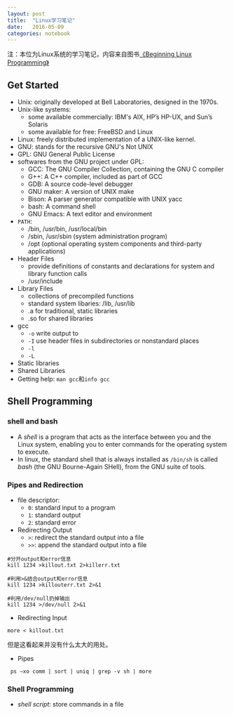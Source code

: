 ```yaml
---
layout: post
title:  "Linux学习笔记"
date:   2016-05-09
categories: notebook
---
```


注：本位为Linux系统的学习笔记，内容来自图书[《Beginning Linux Programming》](https://book.douban.com/subject/2361237/)

## Get Started

- Unix: originally developed at Bell Laboratories, designed in the 1970s.
- Unix-like systems:
	- some available commercially: IBM's AIX, HP’s HP-UX, and Sun’s Solaris
	- some available for free: FreeBSD and Linux
- Linux: freely distributed implementation of a UNIX-like kernel.
- GNU: stands for the recursive GNU's Not UNIX
- GPL: GNU General Public License
- softwares from the GNU project under GPL:
	- GCC: The GNU Compiler Collection, containing the GNU C compiler
	- G++: A C++ compiler, included as part of GCC
	- GDB: A source code-level debugger
	- GNU maker: A version of UNIX make
	- Bison: A parser generator compatible with UNIX yacc
	- bash: A command shell
	- GNU Emacs: A text editor and environment
- `PATH`: 
	- /bin, /usr/bin, /usr/local/bin
	- /sbin, /usr/sbin (system administration program)
	- /opt (optional operating system components and third-party applications)
- Header Files
	- provide definitions of constants and declarations for system and library function calls
	- /usr/include
- Library Files
	- collections of precompiled functions
	- standard system libaries: /lib, /usr/lib
	- .a for traditional, static libraries
	- .so for shared libraries
- gcc
	- `-o` write output to <file>
	- `-I` use header files in subdirectories or nonstandard places
	- `-l`
	- `-L`
- Static libraries
- Shared Libraries
- Getting help: `man gcc`和`info gcc`

## Shell Programming

### shell and bash

- A *shell* is a program that acts as the interface between you and the Linux system, enabling you to enter commands for the operating system to execute.
- In linux, the standard shell that is always installed as `/bin/sh` is called *bash* (the GNU Bourne-Again SHell), from the GNU suite of tools.

### Pipes and Redirection
- file descriptor:
	- `0`: standard input to a program
	- `1`: standard output
	- `2`: standard error
- Redirecting Output
	- `>`: redirect the standard output into a file
	- `>>`: append the standard output into a file

```
#分开output和error信息
kill 1234 >killout.txt 2>killerr.txt

#利用>&结合output和error信息
kill 1234 >killouterr.txt 2>&1

#利用/dev/null扔掉输出
kill 1234 >/dev/null 2>&1
```

- Redirecting Input

```
more < killout.txt
```
但是这看起来并没有什么太大的用处。

- Pipes

```
 ps –xo comm | sort | uniq | grep -v sh | more
```

### Shell Programming

- *shell script*: store commands in a file